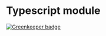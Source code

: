 
# Typescript module

[![Greenkeeper badge](https://badges.greenkeeper.io/LoicMahieu/react-fetchy.svg)](https://greenkeeper.io/)
